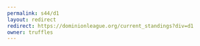 ```yaml
---
permalink: s44/d1
layout: redirect
redirect: https://dominionleague.org/current_standings?div=d1
owner: truffles
---
```

